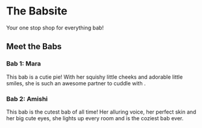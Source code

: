 # The Babsite
Your one stop shop for everything bab!

## Meet the Babs
### Bab 1: Mara
This bab is a cutie pie! With her squishy little cheeks and adorable little smiles, she is such an awesome partner to cuddle with .

### Bab 2: Amishi
This bab is the cutest bab of all time! Her alluring voice, her perfect skin and her big cute eyes, she lights up every room and is the coziest bab ever.
